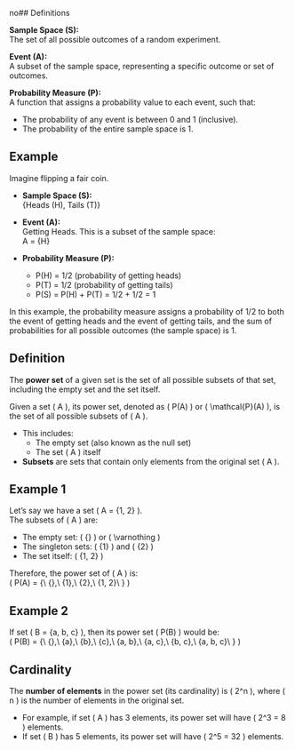 no## Definitions

**Sample Space (S):**  
The set of all possible outcomes of a random experiment.

**Event (A):**  
A subset of the sample space, representing a specific outcome or set of outcomes.

**Probability Measure (P):**  
A function that assigns a probability value to each event, such that:
- The probability of any event is between 0 and 1 (inclusive).
- The probability of the entire sample space is 1.

## Example

Imagine flipping a fair coin.

- **Sample Space (S):**  
  {Heads (H), Tails (T)}

- **Event (A):**  
  Getting Heads. This is a subset of the sample space:  
  A = {H}

- **Probability Measure (P):**
  - P(H) = 1/2 (probability of getting heads)
  - P(T) = 1/2 (probability of getting tails)
  - P(S) = P(H) + P(T) = 1/2 + 1/2 = 1

In this example, the probability measure assigns a probability of 1/2 to both the event of getting heads and the event of getting tails, and the sum of probabilities for all possible outcomes (the sample space) is 1.

## Definition

The **power set** of a given set is the set of all possible subsets of that set, including the empty set and the set itself.

Given a set \( A \), its power set, denoted as \( P(A) \) or \( \mathcal{P}(A) \), is the set of all possible subsets of \( A \).
- This includes:
  - The empty set (also known as the null set)
  - The set \( A \) itself
- **Subsets** are sets that contain only elements from the original set \( A \).

## Example 1

Let’s say we have a set \( A = \{1, 2\} \).  
The subsets of \( A \) are:
- The empty set: \( \{\} \) or \( \varnothing \)
- The singleton sets: \( \{1\} \) and \( \{2\} \)
- The set itself: \( \{1, 2\} \)

Therefore, the power set of \( A \) is:  
\( P(A) = \{\ \{\},\ \{1\},\ \{2\},\ \{1, 2\}\ \} \)

## Example 2

If set \( B = \{a, b, c\} \), then its power set \( P(B) \) would be:  
\( P(B) = \{\ \{\},\ \{a\},\ \{b\},\ \{c\},\ \{a, b\},\ \{a, c\},\ \{b, c\},\ \{a, b, c\}\ \} \)

## Cardinality

The **number of elements** in the power set (its cardinality) is \( 2^n \), where \( n \) is the number of elements in the original set.

- For example, if set \( A \) has 3 elements, its power set will have \( 2^3 = 8 \) elements.
- If set \( B \) has 5 elements, its power set will have \( 2^5 = 32 \) elements.
